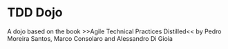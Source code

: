 # TDD Dojo
A dojo based on the book >>Agile Technical Practices Distilled<< by Pedro Moreira Santos, Marco Consolaro and Alessandro Di Gioia
